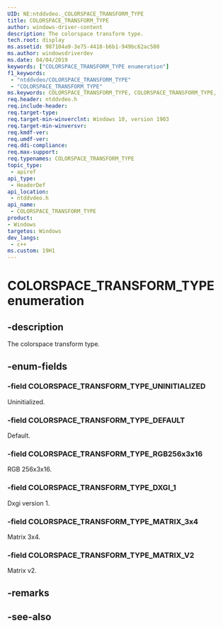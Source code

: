 ```yaml
---
UID: NE:ntddvdeo._COLORSPACE_TRANSFORM_TYPE
title: COLORSPACE_TRANSFORM_TYPE
author: windows-driver-content
description: The colorspace transform type.
tech.root: display
ms.assetid: 987104a9-3e75-4418-b6b1-949bc62ac580
ms.author: windowsdriverdev
ms.date: 04/04/2019
keywords: ["COLORSPACE_TRANSFORM_TYPE enumeration"]
f1_keywords:
 - "ntddvdeo/COLORSPACE_TRANSFORM_TYPE"
 - "COLORSPACE_TRANSFORM_TYPE"
ms.keywords: COLORSPACE_TRANSFORM_TYPE, COLORSPACE_TRANSFORM_TYPE, 
req.header: ntddvdeo.h
req.include-header:
req.target-type:
req.target-min-winverclnt: Windows 10, version 1903
req.target-min-winversvr:
req.kmdf-ver:
req.umdf-ver:
req.ddi-compliance:
req.max-support:
req.typenames: COLORSPACE_TRANSFORM_TYPE
topic_type: 
 - apiref
api_type: 
 - HeaderDef
api_location: 
 - ntddvdeo.h
api_name: 
 - COLORSPACE_TRANSFORM_TYPE
product:
- Windows
targetos: Windows
dev_langs:
 - c++
ms.custom: 19H1
---
```


# COLORSPACE_TRANSFORM_TYPE enumeration

## -description

The colorspace transform type.

## -enum-fields

### -field COLORSPACE_TRANSFORM_TYPE_UNINITIALIZED

Uninitialized.

### -field COLORSPACE_TRANSFORM_TYPE_DEFAULT

Default.

### -field COLORSPACE_TRANSFORM_TYPE_RGB256x3x16

RGB 256x3x16.

### -field COLORSPACE_TRANSFORM_TYPE_DXGI_1

Dxgi version 1.

### -field COLORSPACE_TRANSFORM_TYPE_MATRIX_3x4

Matrix 3x4.

### -field COLORSPACE_TRANSFORM_TYPE_MATRIX_V2

Matrix v2.

## -remarks

## -see-also
